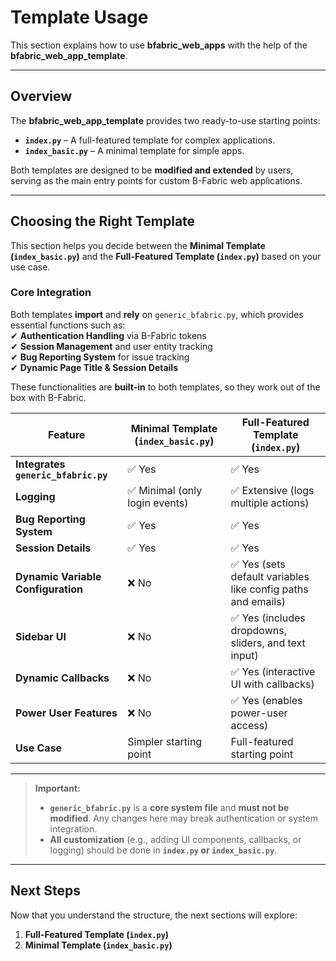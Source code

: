 # Template Usage

This section explains how to use **bfabric_web_apps** with the help of the  **bfabric_web_app_template**.

---

## Overview

The **bfabric_web_app_template** provides two ready-to-use starting points:  

- **`index.py`** – A full-featured template for complex applications.
- **`index_basic.py`** – A minimal template for simple apps.

Both templates are designed to be **modified and extended** by users, serving as the main entry points for custom B-Fabric web applications.

---

## Choosing the Right Template

This section helps you decide between the **Minimal Template (`index_basic.py`)** and the **Full-Featured Template (`index.py`)** based on your use case.

### Core Integration  
Both templates **import** and **rely** on `generic_bfabric.py`, which provides essential functions such as:  
✔ **Authentication Handling** via B-Fabric tokens  
✔ **Session Management** and user entity tracking  
✔ **Bug Reporting System** for issue tracking  
✔ **Dynamic Page Title & Session Details**  

These functionalities are **built-in** to both templates, so they work out of the box with B-Fabric.

| Feature                   | **Minimal Template (`index_basic.py`)** | **Full-Featured Template (`index.py`)** |
|---------------------------|--------------------------------|--------------------------------|
| **Integrates `generic_bfabric.py`** | ✅ Yes | ✅ Yes |
| **Logging**               | ✅ Minimal (only login events) | ✅ Extensive (logs multiple actions) |
| **Bug Reporting System**  | ✅ Yes | ✅ Yes |
| **Session Details**       | ✅ Yes | ✅ Yes |
| **Dynamic Variable Configuration** | ❌ No | ✅ Yes (sets default variables like config paths and emails) |
| **Sidebar UI**            | ❌ No | ✅ Yes (includes dropdowns, sliders, and text input) |
| **Dynamic Callbacks**      | ❌ No | ✅ Yes (interactive UI with callbacks) |
| **Power User Features**    | ❌ No | ✅ Yes (enables power-user access) |
| **Use Case**              | Simpler starting point | Full-featured starting point |

---

> **Important:**  
> - **`generic_bfabric.py`** is a **core system file** and **must not be modified**. Any changes here may break authentication or system integration.  
> - **All customization** (e.g., adding UI components, callbacks, or logging) should be done in **`index.py` or `index_basic.py`**.  

---

## Next Steps  

Now that you understand the structure, the next sections will explore:  

1. **Full-Featured Template (`index.py`)** 
2. **Minimal Template (`index_basic.py`)**